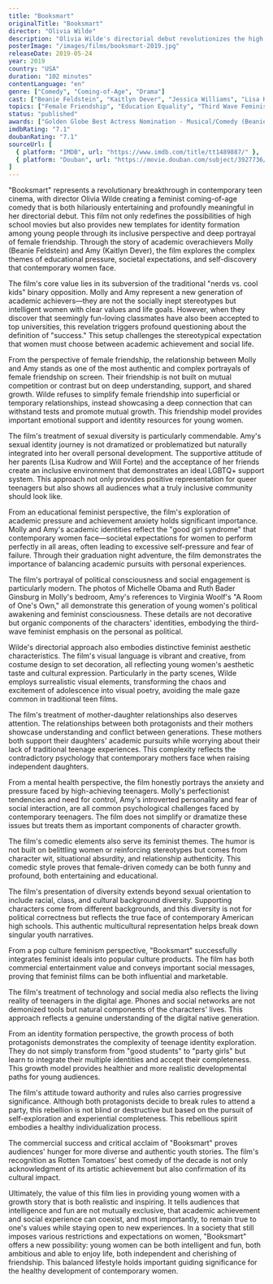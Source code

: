 ```yaml
---
title: "Booksmart"
originalTitle: "Booksmart"
director: "Olivia Wilde"
description: "Olivia Wilde's directorial debut revolutionizes the high school comedy genre, following two academic overachievers who decide to cram four years of fun into one wild night before graduation. This self-aware coming-of-age comedy explores female friendship, academic pressure, sexual identity, and teenage identity formation through an inclusive lens."
posterImage: "/images/films/booksmart-2019.jpg"
releaseDate: 2019-05-24
year: 2019
country: "USA"
duration: "102 minutes"
contentLanguage: "en"
genre: ["Comedy", "Coming-of-Age", "Drama"]
cast: ["Beanie Feldstein", "Kaitlyn Dever", "Jessica Williams", "Lisa Kudrow", "Will Forte", "Jason Sudeikis"]
topics: ["Female Friendship", "Education Equality", "Third Wave Feminism", "Queer Theory", "Pop Culture Feminism", "Identity Formation", "Mental Health", "Political Consciousness"]
status: "published"
awards: ["Golden Globe Best Actress Nomination - Musical/Comedy (Beanie Feldstein)", "BAFTA Best Original Screenplay Nomination", "Critics' Choice Best Comedy Nomination", "Rotten Tomatoes Best Comedy of the Decade #1"]
imdbRating: "7.1"
doubanRating: "7.1"
sourceUrl: [
  { platform: "IMDB", url: "https://www.imdb.com/title/tt1489887/" },
  { platform: "Douban", url: "https://movie.douban.com/subject/3927736/" }
]
---
```


"Booksmart" represents a revolutionary breakthrough in contemporary teen cinema, with director Olivia Wilde creating a feminist coming-of-age comedy that is both hilariously entertaining and profoundly meaningful in her directorial debut. This film not only redefines the possibilities of high school movies but also provides new templates for identity formation among young people through its inclusive perspective and deep portrayal of female friendship. Through the story of academic overachievers Molly (Beanie Feldstein) and Amy (Kaitlyn Dever), the film explores the complex themes of educational pressure, societal expectations, and self-discovery that contemporary women face.

The film's core value lies in its subversion of the traditional "nerds vs. cool kids" binary opposition. Molly and Amy represent a new generation of academic achievers—they are not the socially inept stereotypes but intelligent women with clear values and life goals. However, when they discover that seemingly fun-loving classmates have also been accepted to top universities, this revelation triggers profound questioning about the definition of "success." This setup challenges the stereotypical expectation that women must choose between academic achievement and social life.

From the perspective of female friendship, the relationship between Molly and Amy stands as one of the most authentic and complex portrayals of female friendship on screen. Their friendship is not built on mutual competition or contrast but on deep understanding, support, and shared growth. Wilde refuses to simplify female friendship into superficial or temporary relationships, instead showcasing a deep connection that can withstand tests and promote mutual growth. This friendship model provides important emotional support and identity resources for young women.

The film's treatment of sexual diversity is particularly commendable. Amy's sexual identity journey is not dramatized or problematized but naturally integrated into her overall personal development. The supportive attitude of her parents (Lisa Kudrow and Will Forte) and the acceptance of her friends create an inclusive environment that demonstrates an ideal LGBTQ+ support system. This approach not only provides positive representation for queer teenagers but also shows all audiences what a truly inclusive community should look like.

From an educational feminist perspective, the film's exploration of academic pressure and achievement anxiety holds significant importance. Molly and Amy's academic identities reflect the "good girl syndrome" that contemporary women face—societal expectations for women to perform perfectly in all areas, often leading to excessive self-pressure and fear of failure. Through their graduation night adventure, the film demonstrates the importance of balancing academic pursuits with personal experiences.

The film's portrayal of political consciousness and social engagement is particularly modern. The photos of Michelle Obama and Ruth Bader Ginsburg in Molly's bedroom, Amy's references to Virginia Woolf's "A Room of One's Own," all demonstrate this generation of young women's political awakening and feminist consciousness. These details are not decorative but organic components of the characters' identities, embodying the third-wave feminist emphasis on the personal as political.

Wilde's directorial approach also embodies distinctive feminist aesthetic characteristics. The film's visual language is vibrant and creative, from costume design to set decoration, all reflecting young women's aesthetic taste and cultural expression. Particularly in the party scenes, Wilde employs surrealistic visual elements, transforming the chaos and excitement of adolescence into visual poetry, avoiding the male gaze common in traditional teen films.

The film's treatment of mother-daughter relationships also deserves attention. The relationships between both protagonists and their mothers showcase understanding and conflict between generations. These mothers both support their daughters' academic pursuits while worrying about their lack of traditional teenage experiences. This complexity reflects the contradictory psychology that contemporary mothers face when raising independent daughters.

From a mental health perspective, the film honestly portrays the anxiety and pressure faced by high-achieving teenagers. Molly's perfectionist tendencies and need for control, Amy's introverted personality and fear of social interaction, are all common psychological challenges faced by contemporary teenagers. The film does not simplify or dramatize these issues but treats them as important components of character growth.

The film's comedic elements also serve its feminist themes. The humor is not built on belittling women or reinforcing stereotypes but comes from character wit, situational absurdity, and relationship authenticity. This comedic style proves that female-driven comedy can be both funny and profound, both entertaining and educational.

The film's presentation of diversity extends beyond sexual orientation to include racial, class, and cultural background diversity. Supporting characters come from different backgrounds, and this diversity is not for political correctness but reflects the true face of contemporary American high schools. This authentic multicultural representation helps break down singular youth narratives.

From a pop culture feminism perspective, "Booksmart" successfully integrates feminist ideals into popular culture products. The film has both commercial entertainment value and conveys important social messages, proving that feminist films can be both influential and marketable.

The film's treatment of technology and social media also reflects the living reality of teenagers in the digital age. Phones and social networks are not demonized tools but natural components of the characters' lives. This approach reflects a genuine understanding of the digital native generation.

From an identity formation perspective, the growth process of both protagonists demonstrates the complexity of teenage identity exploration. They do not simply transform from "good students" to "party girls" but learn to integrate their multiple identities and accept their completeness. This growth model provides healthier and more realistic developmental paths for young audiences.

The film's attitude toward authority and rules also carries progressive significance. Although both protagonists decide to break rules to attend a party, this rebellion is not blind or destructive but based on the pursuit of self-exploration and experiential completeness. This rebellious spirit embodies a healthy individualization process.

The commercial success and critical acclaim of "Booksmart" proves audiences' hunger for more diverse and authentic youth stories. The film's recognition as Rotten Tomatoes' best comedy of the decade is not only acknowledgment of its artistic achievement but also confirmation of its cultural impact.

Ultimately, the value of this film lies in providing young women with a growth story that is both realistic and inspiring. It tells audiences that intelligence and fun are not mutually exclusive, that academic achievement and social experience can coexist, and most importantly, to remain true to one's values while staying open to new experiences. In a society that still imposes various restrictions and expectations on women, "Booksmart" offers a new possibility: young women can be both intelligent and fun, both ambitious and able to enjoy life, both independent and cherishing of friendship. This balanced lifestyle holds important guiding significance for the healthy development of contemporary women.